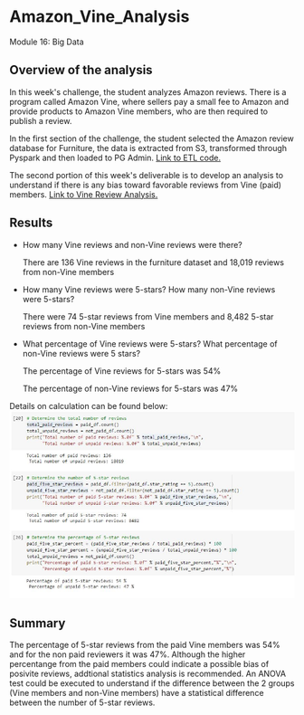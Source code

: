 # Amazon_Vine_Analysis
Module 16: Big Data

## Overview of the analysis

In this week's challenge, the student analyzes Amazon reviews. There is a program called Amazon Vine, where sellers pay a small fee to Amazon and provide products to Amazon Vine members, who are then required to publish a review. 

In the first section of the challenge, the student selected the Amazon review database for Furniture, the data is extracted from S3, transformed through Pyspark and then loaded to PG Admin. [Link to ETL code.](https://github.com/liviamiyabara/Amazon_Vine_Analysis/blob/main/Amazon_Reviews_ETL.ipynb)

The second portion of this week's deliverable is to develop an analysis to understand if there is any bias toward favorable reviews from Vine (paid) members. [Link to Vine Review Analysis.](https://github.com/liviamiyabara/Amazon_Vine_Analysis/blob/main/Vine_Review_Analysis.ipynb)

## Results

* How many Vine reviews and non-Vine reviews were there?
    
    There are 136 Vine reviews in the furniture dataset and 18,019 reviews from non-Vine members
    
* How many Vine reviews were 5-stars? How many non-Vine reviews were 5-stars?
    
    There were 74 5-star reviews from Vine members and 8,482 5-star reviews from non-Vine members

* What percentage of Vine reviews were 5-stars? What percentage of non-Vine reviews were 5 stars?
    
    The percentage of Vine reviews for 5-stars was 54%

    The percentage of non-Vine reviews for 5-stars was 47%

Details on calculation can be found below:
![ScreenShot](https://github.com/liviamiyabara/Amazon_Vine_Analysis/blob/main/Resources/calculations.JPG)

## Summary

The percentage of 5-star reviews from the paid Vine members was 54% and for the non paid reviewers it was 47%. Although the higher percentange from the paid members could indicate a possible bias of posivite reviews, addtional statistics analysis is recommended. An ANOVA test could be executed to understand if the difference between the 2 groups (Vine members and non-Vine members) have a statistical difference between the number of 5-star reviews. 
